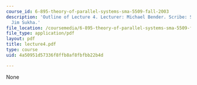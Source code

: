 ```yaml
---
course_id: 6-895-theory-of-parallel-systems-sma-5509-fall-2003
description: 'Outline of Lecture 4. Lecturer: Michael Bender. Scribe: Sid Sen and
  Jim Sukha.'
file_location: /coursemedia/6-895-theory-of-parallel-systems-sma-5509-fall-2003/4a50951d57336f8ffb8af8fbfbb22b4d_lecture4.pdf
file_type: application/pdf
layout: pdf
title: lecture4.pdf
type: course
uid: 4a50951d57336f8ffb8af8fbfbb22b4d

---
```

None